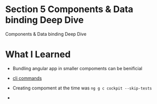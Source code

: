 # Section 5 Components & Data binding Deep Dive

Components & Data binding Deep Dive

# What I Learned

- Bundling angular app in smaller compoments can be benificial

- [cli commands](https://angular.io/cli/generate)

- Creating compoment at the time was `ng g c cockpit --skip-tests`

- 